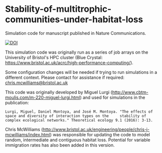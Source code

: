 # Stability-of-multitrophic-communities-under-habitat-loss
Simulation code for manuscript published in Nature Communications.

[![DOI](https://zenodo.org/badge/180376329.svg)](https://zenodo.org/badge/latestdoi/180376329)

This simulation code was originally run as a series of job arrays on the University of Bristol's HPC cluster (Blue Crystal: https://www.bristol.ac.uk/acrc/high-performance-computing/).

Some configuration changes will be needed if trying to run simulations in a different context. Please contact for assistance if required:
chris.mcwilliams@bristol.ac.uk

This code was originally developed by Miguel Lurgi (http://www.cbtm-moulis.com/m-220-miguel-lurgi.html) and used for simulations in the publication:

    Lurgi, Miguel, Daniel Montoya, and José M. Montoya. "The effects of space and diversity of interaction types on the     stability of complex ecological networks." Theoretical ecology 9.1 (2016): 3-13.
    
Chris McWilliams (http://www.bristol.ac.uk/engineering/people/chris-j-mcwilliams/index.html) was responsible for updating the code to model random, intermediate and contiguous habitat loss. Potential for variable immigration rates has also been added in this version. 
